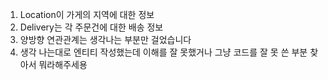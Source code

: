 1. Location이 가게의 지역에 대한 정보
2. Delivery는 각 주문건에 대한 배송 정보
3. 양방향 연관관계는 생각나는 부분만 걸었습니다
4. 생각 나는대로 엔티티 작성했는데 이해를 잘 못했거나 그냥 코드를 잘 못 쓴 부분 찾아서 뭐라해주세용 
